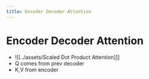 ```yaml
---
title: Encoder Decoder Attention
---
```


# Encoder Decoder Attention
- ![[../assets/Scaled Dot Product Attention]]]
- Q comes from prev decoder
- K,V from encoder








































